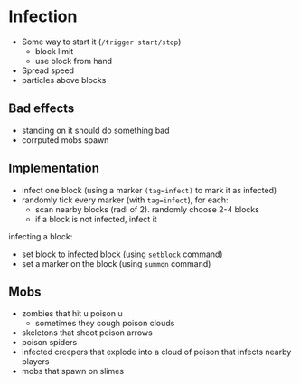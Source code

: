 # Infection

- Some way to start it (`/trigger start/stop`)
  - block limit
  - use block from hand
- Spread speed
- particles above blocks

## Bad effects

- standing on it should do something bad
- corrputed mobs spawn
  

## Implementation

- infect one block (using a marker `(tag=infect)` to mark it as infected)
- randomly tick every marker (with `tag=infect`), for each:
  - scan nearby blocks (radi of 2). randomly choose 2-4 blocks
  - if a block is not infected, infect it

infecting a block:
- set block to infected block (using `setblock` command)
- set a marker on the block (using `summon` command)


## Mobs

- zombies that hit u poison u
  - sometimes they cough poison clouds
- skeletons that shoot poison arrows
- poison spiders
- infected creepers that explode into a cloud of poison that infects nearby players
- mobs that spawn on slimes
